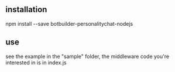 ## installation
npm install --save botbuilder-personalitychat-nodejs

## use
see the example in the "sample" folder, the middleware code you're interested in is in index.js
